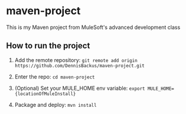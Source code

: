 # maven-project

This is my Maven project from MuleSoft's advanced development class

## How to run the project

1. Add the remote repository: `git remote add origin https://github.com/DennisBackus/maven-project.git`

1. Enter the repo: `cd maven-project`

1. (Optional) Set your MULE_HOME env variable: `export MULE_HOME={locationOfMuleInstall}`

1. Package and deploy: `mvn install`
